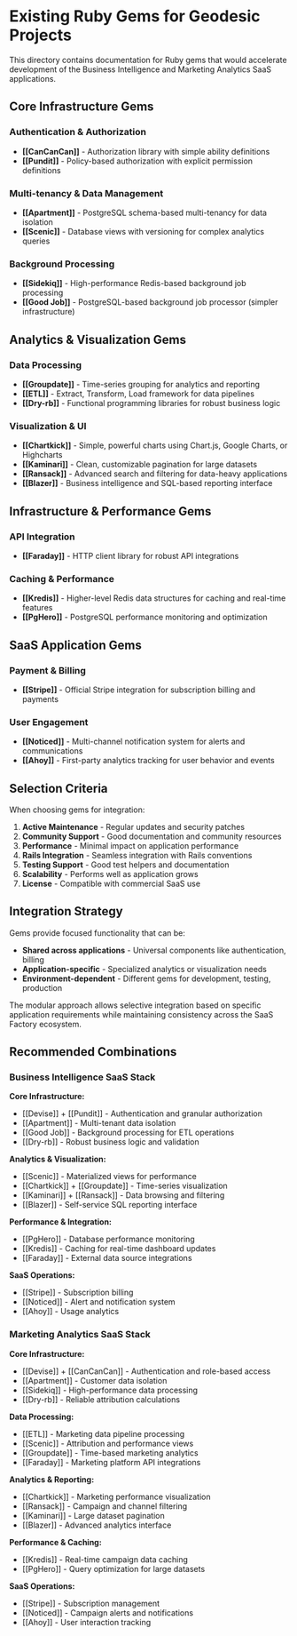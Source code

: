 # Existing Ruby Gems for Geodesic Projects

This directory contains documentation for Ruby gems that would accelerate development of the Business Intelligence and Marketing Analytics SaaS applications.

## Core Infrastructure Gems

### Authentication & Authorization
- **[[CanCanCan]]** - Authorization library with simple ability definitions
- **[[Pundit]]** - Policy-based authorization with explicit permission definitions

### Multi-tenancy & Data Management
- **[[Apartment]]** - PostgreSQL schema-based multi-tenancy for data isolation
- **[[Scenic]]** - Database views with versioning for complex analytics queries

### Background Processing
- **[[Sidekiq]]** - High-performance Redis-based background job processing
- **[[Good Job]]** - PostgreSQL-based background job processor (simpler infrastructure)

## Analytics & Visualization Gems

### Data Processing
- **[[Groupdate]]** - Time-series grouping for analytics and reporting
- **[[ETL]]** - Extract, Transform, Load framework for data pipelines
- **[[Dry-rb]]** - Functional programming libraries for robust business logic

### Visualization & UI
- **[[Chartkick]]** - Simple, powerful charts using Chart.js, Google Charts, or Highcharts
- **[[Kaminari]]** - Clean, customizable pagination for large datasets
- **[[Ransack]]** - Advanced search and filtering for data-heavy applications
- **[[Blazer]]** - Business intelligence and SQL-based reporting interface

## Infrastructure & Performance Gems

### API Integration
- **[[Faraday]]** - HTTP client library for robust API integrations

### Caching & Performance
- **[[Kredis]]** - Higher-level Redis data structures for caching and real-time features
- **[[PgHero]]** - PostgreSQL performance monitoring and optimization

## SaaS Application Gems

### Payment & Billing
- **[[Stripe]]** - Official Stripe integration for subscription billing and payments

### User Engagement
- **[[Noticed]]** - Multi-channel notification system for alerts and communications
- **[[Ahoy]]** - First-party analytics tracking for user behavior and events

## Selection Criteria

When choosing gems for integration:

1. **Active Maintenance** - Regular updates and security patches
2. **Community Support** - Good documentation and community resources
3. **Performance** - Minimal impact on application performance
4. **Rails Integration** - Seamless integration with Rails conventions
5. **Testing Support** - Good test helpers and documentation
6. **Scalability** - Performs well as application grows
7. **License** - Compatible with commercial SaaS use

## Integration Strategy

Gems provide focused functionality that can be:

- **Shared across applications** - Universal components like authentication, billing
- **Application-specific** - Specialized analytics or visualization needs
- **Environment-dependent** - Different gems for development, testing, production

The modular approach allows selective integration based on specific application requirements while maintaining consistency across the SaaS Factory ecosystem.

## Recommended Combinations

### Business Intelligence SaaS Stack
**Core Infrastructure:**
- [[Devise]] + [[Pundit]] - Authentication and granular authorization
- [[Apartment]] - Multi-tenant data isolation
- [[Good Job]] - Background processing for ETL operations
- [[Dry-rb]] - Robust business logic and validation

**Analytics & Visualization:**
- [[Scenic]] - Materialized views for performance
- [[Chartkick]] + [[Groupdate]] - Time-series visualization
- [[Kaminari]] + [[Ransack]] - Data browsing and filtering
- [[Blazer]] - Self-service SQL reporting interface

**Performance & Integration:**
- [[PgHero]] - Database performance monitoring
- [[Kredis]] - Caching for real-time dashboard updates
- [[Faraday]] - External data source integrations

**SaaS Operations:**
- [[Stripe]] - Subscription billing
- [[Noticed]] - Alert and notification system
- [[Ahoy]] - Usage analytics

### Marketing Analytics SaaS Stack
**Core Infrastructure:**
- [[Devise]] + [[CanCanCan]] - Authentication and role-based access
- [[Apartment]] - Customer data isolation
- [[Sidekiq]] - High-performance data processing
- [[Dry-rb]] - Reliable attribution calculations

**Data Processing:**
- [[ETL]] - Marketing data pipeline processing
- [[Scenic]] - Attribution and performance views
- [[Groupdate]] - Time-based marketing analytics
- [[Faraday]] - Marketing platform API integrations

**Analytics & Reporting:**
- [[Chartkick]] - Marketing performance visualization
- [[Ransack]] - Campaign and channel filtering
- [[Kaminari]] - Large dataset pagination
- [[Blazer]] - Advanced analytics interface

**Performance & Caching:**
- [[Kredis]] - Real-time campaign data caching
- [[PgHero]] - Query optimization for large datasets

**SaaS Operations:**
- [[Stripe]] - Subscription management
- [[Noticed]] - Campaign alerts and notifications
- [[Ahoy]] - User interaction tracking
